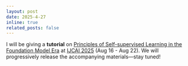 ```yaml
---
layout: post
date: 2025-4-27
inline: true
related_posts: false
---
```


I will be giving a **tutorial** on [Principles of Self-supervised Learning in the Foundation Model Era]() at [IJCAI 2025](https://2025.ijcai.org/) (Aug 16 - Aug 22). We will progressively release the accompanying materials—stay tuned!